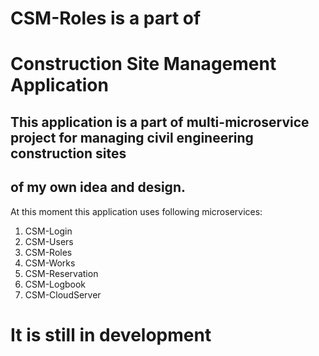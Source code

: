 # CSM-Roles is a part of
# Construction Site Management Application

## This application is a part of multi-microservice project for managing civil engineering construction sites
## of my own idea and design.

At this moment this application uses following microservices:
1. CSM-Login
2. CSM-Users
3. CSM-Roles
4. CSM-Works
5. CSM-Reservation
6. CSM-Logbook
7. CSM-CloudServer

# It is still in development